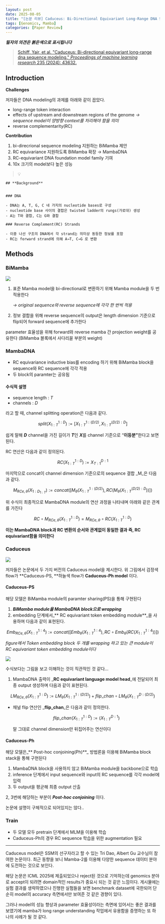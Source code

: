 ```yaml
---
layout: post
date: 2025-08-05
title: "[논문 리뷰] Caduceus: Bi-Directional Equivariant Long-Range DNA Sequence Modeling"
tags: [Genomics, Mamba]
categories: [Paper Review]
---
```


<span class="notion-red">_**필자의 의견은 붉은색으로 표시됩니다**_</span>


> [Schiff, Yair, et al. "Caduceus: Bi-directional equivariant long-range dna sequence modeling." ](https://pmc.ncbi.nlm.nih.gov/articles/PMC12189541/)[_Proceedings of machine learning research_](https://pmc.ncbi.nlm.nih.gov/articles/PMC12189541/)[ 235 (2024): 43632.](https://pmc.ncbi.nlm.nih.gov/articles/PMC12189541/)



## Introduction


**Challenges**


저자들은 DNA modeling의 과제를 아래와 같이 꼽았다.

- long-range token interaction
- effects of upstream and downstream regions of the genome 
_→ sequence model이 양방향 context를 처리해야 함을 의미_
- reverse complementarity(RC)

**Contribution**

1. bi-direcrional sequence modeling 지원하는 BiMamba 제안
1. RC equivariance 지원하도록 BiMamba 확장 → MambaDNA
1. RC-equivariant DNA foundation model family 기여
1. 10x 크기의 model보다 높은 성능

> 💡 


	## **Background**


	### DNA

	- DNA는 A, T, G, C 네 가지의 nucleotide bases로 구성
	- nucleotide base 사이의 결합은 twisted ladder의 rungs(가로대) 생성
	- A는 T와 결합, C는 G와 결합

	### Reverse Complement(RC) Strands

	- 이중 나선 구조의 DNA에서 각 strand는 의미상 동등한 정보를 포함
	- RC는 forward strand에 의해 A→T, C→G 로 변환


## Methods



### BiMamba


![](https://prod-files-secure.s3.us-west-2.amazonaws.com/542b861c-36a8-4051-84e5-8804b6728dba/2c247d59-7815-4980-99f0-8f0d21f445a7/image.png?X-Amz-Algorithm=AWS4-HMAC-SHA256&X-Amz-Content-Sha256=UNSIGNED-PAYLOAD&X-Amz-Credential=ASIAZI2LB466UYBSOGEX%2F20250815%2Fus-west-2%2Fs3%2Faws4_request&X-Amz-Date=20250815T110112Z&X-Amz-Expires=3600&X-Amz-Security-Token=IQoJb3JpZ2luX2VjEBMaCXVzLXdlc3QtMiJHMEUCIBzJxgJ31M5qZBTj77GhJ0XQSWVdq3IOp1xrKVSSA%2FaxAiEAt7Esk%2Bq4JbEQlY%2FSVlUHKj06I8cWsz81GRB%2B5CVSdTQq%2FwMIXBAAGgw2Mzc0MjMxODM4MDUiDDHwo91L0bDzg3FOiircA9ZYSesgWQxtqmtL9uT8K9iQ7w55oSjVApYaxz285SG1syRiouBlk3p8VTTh63dqBtOkZKjwzHvwijlrauj4V%2BYix%2Fr8363FqsHRzNXyQN8y3yMhMhgGD0gnpzkzhCIKkta%2FuNW58cJIzW%2FHHcL%2BegNz8MkKD%2FtIbRaRx8gcyvzmcZgFYMBJ07jmnQqvYYL0Bgv0sr%2FM%2FPYpNXNUlGelD1czjRwY5PBzFKjbEh2up4%2FLUHZyHb%2F9M4yuKz9MJwojHE3bpMXTyhMki%2FKLElwgymRPg5Nxjyz5P30%2FG6I8AjSlE86VjfdsEVYeh4szYcQNY8rFxZiXP9Ps4xmBtBayAXLj9rx%2BfOfd567v05%2FFOrf7Z6jSpt1qA89c5w7WdVFwpyAmQbtoT02DvLHkwhqtpcCyiiTxnjhI2Jz3aoDBGf0WLPwHHmQS9Gx00n%2FLS2SGfmN6t%2BSFJO95IH9HtN5JvMCG0I%2Fbyqy253IuxcJ8IwGn6vp85HfMtmjF6fCE3xBW804Ix4VruBtPnwKg%2F9fHBqALoTrlq0nbhv6mUYDbNrn7WSzg7iHpmDrrQuPS2mjfDsb6tIkMHJKqUGYfEFVE0N6VaeHl%2BvwPQ01WWT9zK9HBefnGiaudS2aZBndqMOed%2FMQGOqUBZMJJ9y0deTWJvYmqzXIEHCznABbqLT7DY%2BH2OaiwVfymiRqwQQ9NW%2BE6dvNv7cFXzq%2B5NGf02tEfPpUy2LpGDx74A8LpfjQr4zYZrKCJxHUmqyox%2BGmPSh9fHeclfn8sXn47EVkdN6q2J1xnOH3NhZUvtAKNE%2FqOwFV7xfjqUoVHM%2BJ0uIRaoDeaXkwZZRbh2CGGOwK3%2FqyqCbZE0FNMdltEgCPk&X-Amz-Signature=e2a0f09e124796ef0bdf8ded058fec6eace6b93882451a9620b22ed25ae5d4e5&X-Amz-SignedHeaders=host&x-amz-checksum-mode=ENABLED&x-id=GetObject)

1. 표준 Mamba model을 bi-directional로 변환하기 위해 Mamba module을 두 번 적용한다

	_→ original sequence와 reverse sequence에 각각 한 번씩 적용_

1. 정보 결합을 위해 reverse sequence의 output은 length dimension 기준으로 flip되어 forward sequence에 추가한다

parameter 효율성을 위해 forward와 reverse mamba 간 projection weight를 공유한다 (BiMamba 블록에서 사다리꼴 부분의 weight)



### MambaDNA

- RC equivariance inductive bias를 encoding 하기 위해 BiMamba block을 sequence와 RC sequence에 각각 적용
- 두 block의 paramter는 공유됨


#### 수식적 설명

- sequence length : _T_
- channels : _D_

라고 할 때,  channel splitting operation은 다음과 같다.


$$
split(X^{1:D}_{1:T}):=[X^{1:(D/2)}_{1:T},X^{(D/2):D}_{1:T}]
$$


<span class="notion-red">쉽게 말해 </span><span class="notion-red">_**D**_</span><span class="notion-red"> channel을 가진 길이가 </span><span class="notion-red">_**T**_</span><span class="notion-red">인 </span><span class="notion-red">_**X**_</span><span class="notion-red">를 channel 기준으로 “</span><span class="notion-red">**이등분”**</span><span class="notion-red">한다고 보면 된다.</span>


RC 연산은 다음과 같이 정의된다.


$$
RC(X^{1:D}_{1:T}):=X^{D:1}_{T:1}
$$


마지막으로 concat이 channel dimension 기준으로의 sequence 결합 _M_은 다음과 같다.


$$
M_{RCe,\theta}(X_{1:D_{1:T}}):=concat([M_{\theta}(X^{1:(D/2)}_{1:T}),RC(M_{\theta}(X^{(D/2):D}_{1:T}))])
$$


위 수식이 최종적으로 MambaDNA module의 연산 과정을 나타내며 아래와 같은 관계를 가진다


$$
RC\circ M_{RCe,\theta}(X^{1:D}_{1:T}) = M_{RCe,\theta} \circ RC(X^{1:D}_{1:T})
$$


**이는 MambaDNA block과 RC 변환의 순서와 관계없이 동일한 결과 즉, RC equivariant함을 의미한다**



### Caduceus


![](https://prod-files-secure.s3.us-west-2.amazonaws.com/542b861c-36a8-4051-84e5-8804b6728dba/f94a60d7-8145-473b-aef9-7c68d3ec604a/image.png?X-Amz-Algorithm=AWS4-HMAC-SHA256&X-Amz-Content-Sha256=UNSIGNED-PAYLOAD&X-Amz-Credential=ASIAZI2LB466UYBSOGEX%2F20250815%2Fus-west-2%2Fs3%2Faws4_request&X-Amz-Date=20250815T110112Z&X-Amz-Expires=3600&X-Amz-Security-Token=IQoJb3JpZ2luX2VjEBMaCXVzLXdlc3QtMiJHMEUCIBzJxgJ31M5qZBTj77GhJ0XQSWVdq3IOp1xrKVSSA%2FaxAiEAt7Esk%2Bq4JbEQlY%2FSVlUHKj06I8cWsz81GRB%2B5CVSdTQq%2FwMIXBAAGgw2Mzc0MjMxODM4MDUiDDHwo91L0bDzg3FOiircA9ZYSesgWQxtqmtL9uT8K9iQ7w55oSjVApYaxz285SG1syRiouBlk3p8VTTh63dqBtOkZKjwzHvwijlrauj4V%2BYix%2Fr8363FqsHRzNXyQN8y3yMhMhgGD0gnpzkzhCIKkta%2FuNW58cJIzW%2FHHcL%2BegNz8MkKD%2FtIbRaRx8gcyvzmcZgFYMBJ07jmnQqvYYL0Bgv0sr%2FM%2FPYpNXNUlGelD1czjRwY5PBzFKjbEh2up4%2FLUHZyHb%2F9M4yuKz9MJwojHE3bpMXTyhMki%2FKLElwgymRPg5Nxjyz5P30%2FG6I8AjSlE86VjfdsEVYeh4szYcQNY8rFxZiXP9Ps4xmBtBayAXLj9rx%2BfOfd567v05%2FFOrf7Z6jSpt1qA89c5w7WdVFwpyAmQbtoT02DvLHkwhqtpcCyiiTxnjhI2Jz3aoDBGf0WLPwHHmQS9Gx00n%2FLS2SGfmN6t%2BSFJO95IH9HtN5JvMCG0I%2Fbyqy253IuxcJ8IwGn6vp85HfMtmjF6fCE3xBW804Ix4VruBtPnwKg%2F9fHBqALoTrlq0nbhv6mUYDbNrn7WSzg7iHpmDrrQuPS2mjfDsb6tIkMHJKqUGYfEFVE0N6VaeHl%2BvwPQ01WWT9zK9HBefnGiaudS2aZBndqMOed%2FMQGOqUBZMJJ9y0deTWJvYmqzXIEHCznABbqLT7DY%2BH2OaiwVfymiRqwQQ9NW%2BE6dvNv7cFXzq%2B5NGf02tEfPpUy2LpGDx74A8LpfjQr4zYZrKCJxHUmqyox%2BGmPSh9fHeclfn8sXn47EVkdN6q2J1xnOH3NhZUvtAKNE%2FqOwFV7xfjqUoVHM%2BJ0uIRaoDeaXkwZZRbh2CGGOwK3%2FqyqCbZE0FNMdltEgCPk&X-Amz-Signature=c740071508c22783d70626ad3614e5ecf009cc22cb67f9b7516fd793cf4a3610&X-Amz-SignedHeaders=host&x-amz-checksum-mode=ENABLED&x-id=GetObject)


저자들은 논문에서 두 가지 버전의 Caduceus model을 제시한다. 위 그림에서 검정색 flow가 **Caduceus-PS, **하늘색 flow가 **Caduceus-Ph model** 이다.



#### Caduceus-PS


해당 모델은 BiMamba module의 paramter sharing(PS)을 통해 구현된다

1. _**BiMamba module을 MambaDNA block으로 wrapping**_
1. embedding 단계에서_** RC equivariant token embedding module**_을 사용하며 다음과 같이 표현된다.

$$
Emb_{RCe,\theta}(X^{1:4}_{1:T}):=concat([Emb_{\theta}(X^{1:4}_{1:T}),RC \circ Emb_{\theta}(RC(X^{1:4}_{1:T}))])
$$


_figure에서 Token embedding block 두 개를 wrapping 하고 있는 큰 module이 RC equivariant token embedding module이다_


![](https://prod-files-secure.s3.us-west-2.amazonaws.com/542b861c-36a8-4051-84e5-8804b6728dba/b175e4da-71eb-4e91-8c23-a06dabe673c9/image.png?X-Amz-Algorithm=AWS4-HMAC-SHA256&X-Amz-Content-Sha256=UNSIGNED-PAYLOAD&X-Amz-Credential=ASIAZI2LB466UYBSOGEX%2F20250815%2Fus-west-2%2Fs3%2Faws4_request&X-Amz-Date=20250815T110112Z&X-Amz-Expires=3600&X-Amz-Security-Token=IQoJb3JpZ2luX2VjEBMaCXVzLXdlc3QtMiJHMEUCIBzJxgJ31M5qZBTj77GhJ0XQSWVdq3IOp1xrKVSSA%2FaxAiEAt7Esk%2Bq4JbEQlY%2FSVlUHKj06I8cWsz81GRB%2B5CVSdTQq%2FwMIXBAAGgw2Mzc0MjMxODM4MDUiDDHwo91L0bDzg3FOiircA9ZYSesgWQxtqmtL9uT8K9iQ7w55oSjVApYaxz285SG1syRiouBlk3p8VTTh63dqBtOkZKjwzHvwijlrauj4V%2BYix%2Fr8363FqsHRzNXyQN8y3yMhMhgGD0gnpzkzhCIKkta%2FuNW58cJIzW%2FHHcL%2BegNz8MkKD%2FtIbRaRx8gcyvzmcZgFYMBJ07jmnQqvYYL0Bgv0sr%2FM%2FPYpNXNUlGelD1czjRwY5PBzFKjbEh2up4%2FLUHZyHb%2F9M4yuKz9MJwojHE3bpMXTyhMki%2FKLElwgymRPg5Nxjyz5P30%2FG6I8AjSlE86VjfdsEVYeh4szYcQNY8rFxZiXP9Ps4xmBtBayAXLj9rx%2BfOfd567v05%2FFOrf7Z6jSpt1qA89c5w7WdVFwpyAmQbtoT02DvLHkwhqtpcCyiiTxnjhI2Jz3aoDBGf0WLPwHHmQS9Gx00n%2FLS2SGfmN6t%2BSFJO95IH9HtN5JvMCG0I%2Fbyqy253IuxcJ8IwGn6vp85HfMtmjF6fCE3xBW804Ix4VruBtPnwKg%2F9fHBqALoTrlq0nbhv6mUYDbNrn7WSzg7iHpmDrrQuPS2mjfDsb6tIkMHJKqUGYfEFVE0N6VaeHl%2BvwPQ01WWT9zK9HBefnGiaudS2aZBndqMOed%2FMQGOqUBZMJJ9y0deTWJvYmqzXIEHCznABbqLT7DY%2BH2OaiwVfymiRqwQQ9NW%2BE6dvNv7cFXzq%2B5NGf02tEfPpUy2LpGDx74A8LpfjQr4zYZrKCJxHUmqyox%2BGmPSh9fHeclfn8sXn47EVkdN6q2J1xnOH3NhZUvtAKNE%2FqOwFV7xfjqUoVHM%2BJ0uIRaoDeaXkwZZRbh2CGGOwK3%2FqyqCbZE0FNMdltEgCPk&X-Amz-Signature=3a9e7d6b9054e312f0c801be965a842a4bcbdeaa253aed3947806334ffc83423&X-Amz-SignedHeaders=host&x-amz-checksum-mode=ENABLED&x-id=GetObject)


<span class="notion-red">수식보다는 그림을 보고 이해하는 것이 직관적인 것 같다…</span>

1. MambaDNA 출력이 _**RC equivariant language model head**_에 전달되어 최종 output 생성하며 다음과 같이 표현된다.

$$
LM_{RCe,\theta}(X^{1:D}_{1:T}):= LM_{\theta}(X^{1:(D/2)}_{1:T})+flip\_chan\circ LM_{\theta}(X^{D:(D/2)}_{1:T})
$$

- 채널 flip 연산인 _**flip\_chan**_은 다음과 같이 정의한다.

	$$
	flip\_chan(X^{1:D}_{1:T}):=(X^{D:1}_{1:T})
	$$


	말 그대로 channel dimension만 뒤집어주는 연산이다



#### Caduceus-Ph


해당 모델은_** Post-hoc conjoining(Ph)**_ 방법론을 이용해 BiMamba block stack을 통해 구현된다

1. MambaDNA block을 사용하지 않고 BiMamba module을 backbone으로 학습
1. inference 단계에서 input sequence와 input의 RC sequence를 각각 model에 입력
1. 두 output을 평균해 최종 output 산출

2, 3번에 해당하는 부분이 _**Post-hoc conjoining**_ 이다.


<span class="notion-red">논문에 설명이 구체적으로 되어있지는 않다..</span>



### Train

- 두 모델 모두 pretrain 단계에서 MLM을 이용해 학습
- Caduceus-Ph의 경우 RC sequence 학습을 위한 augmentation 필요

---


<span class="notion-red">Caduceus model은 SSM의 선구자라고 할 수 있는 Tri Dao, Albert Gu 교수님이 참여한 논문이다. 최근 동향을 보니 Mamba-2를 이용해 다양한 sequence 데이터 분야에 도전하는 것으로 보인다.</span>


<span class="notion-red">해당 논문은 ICML 2025에 제출되었으나 reject된 것으로 기억하는데 genomics 분야로 accept이 되려면 domain적인 results가 중요시 되는 것 같은 느낌이다. 게시물에는 실험 결과를 생략하였으나 진행한 실험들을 보면 benchmark dataset에 국한되어 단순히 model의 accuracy 측면에서만 보여준 것 같은 경향이 있다.</span>


<span class="notion-red">그러나 model의 성능 향상과 parameter 효율성이라는 측면에 있어서는 좋은 결과를 보였기에 mamba가 long range understanding 작업에서 유용함을 증명하는 또 하나의 사례가 될 것 같다.</span>

